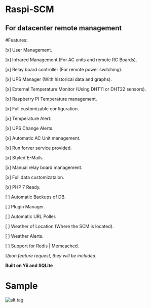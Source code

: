 # Raspi-SCM

## For datacenter remote management


#Features:

[x] User Management.

[x] Infrared Management (For AC units and remote RC Boards).

[x] Relay board controller (For remote power switching).

[x] UPS Manager (With historical data and graphs).

[x] External Temperature Monitor (Using DHT11 or DHT22 sensors).

[x] Raspberry PI Temperature management.

[x] Full customizable configuration.

[x] Temperature Alert.

[x] UPS Change Alerts.

[x] Automatic AC Unit management.

[x] Run forver service provided.

[x] Styled E-Mails.

[x] Manual relay board management.

[x] Full data customizataion.

[x] PHP 7 Ready.

[ ] Automatic Backups of DB.

[ ] Plugin Manager.

[ ] Automatic URL Poller.

[ ] Weather of Location (Where the SCM is located).

[ ] Weather Alerts.

[ ] Support for Redis | Memcached.



_Upon feature request, they will be included._

__Built on Yii and SQLite__

# Sample
![alt tag](https://github.com/ddemuro/raspi-scm/raw/master/play.gif)
